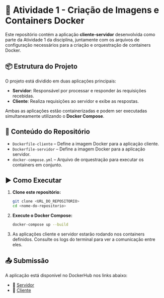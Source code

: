 # 🐳 Atividade 1 - Criação de Imagens e Containers Docker

Este repositório contém a aplicação **cliente-servidor** desenvolvida como parte da Atividade 1 da disciplina, juntamente com os arquivos de configuração necessários para a criação e orquestração de containers Docker.

## 📦 Estrutura do Projeto

O projeto está dividido em duas aplicações principais:

- **Servidor**: Responsável por processar e responder às requisições recebidas.
- **Cliente**: Realiza requisições ao servidor e exibe as respostas.

Ambas as aplicações estão containerizadas e podem ser executadas simultaneamente utilizando o **Docker Compose**.

## 📁 Conteúdo do Repositório

- `Dockerfile-cliente` – Define a imagem Docker para a aplicação cliente.
- `Dockerfile-servidor` – Define a imagem Docker para a aplicação servidor.
- `docker-compose.yml` – Arquivo de orquestração para executar os containers em conjunto.

## ▶️ Como Executar

1. **Clone este repositório:**
   ```bash
   git clone <URL_DO_REPOSITORIO>
   cd <nome-do-repositorio>
   ```

2. **Execute o Docker Compose:**
   ```bash
   docker-compose up --build
   ```

3. As aplicações cliente e servidor estarão rodando nos containers definidos. Consulte os logs do terminal para ver a comunicação entre eles.

## 📤 Submissão

A aplicação está disponível no DockerHub nos links abaixo:

- 🔗 [Servidor](https://hub.docker.com/layers/carlosg18docker/eng_dados/servertcp/images/sha256-1048bff77a0d13faae823d8ded2bf8b23554b960c74e855f53c0b46ae2483ed1)
- 🔗 [Cliente]([https://dockerhub.com/carlosg18docker/eng_dados:clienttcp](https://hub.docker.com/layers/carlosg18docker/eng_dados/clienttcp/images/sha256-96d045d41d74ef737f2bdd46f4192f922909998805cb6dae1032b88ea19fa417))
